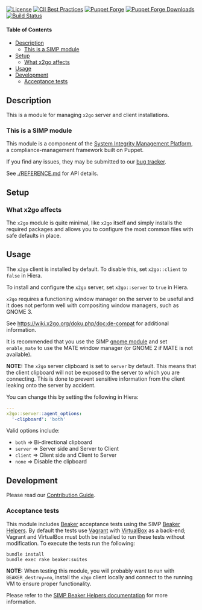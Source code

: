[![License](https://img.shields.io/:license-apache-blue.svg)](http://www.apache.org/licenses/LICENSE-2.0.html)
[![CII Best Practices](https://bestpractices.coreinfrastructure.org/projects/73/badge)](https://bestpractices.coreinfrastructure.org/projects/73)
[![Puppet Forge](https://img.shields.io/puppetforge/v/simp/x2go.svg)](https://forge.puppetlabs.com/simp/x2go)
[![Puppet Forge Downloads](https://img.shields.io/puppetforge/dt/simp/x2go.svg)](https://forge.puppetlabs.com/simp/x2go)
[![Build Status](https://travis-ci.org/simp/pupmod-simp-x2go.svg)](https://travis-ci.org/simp/pupmod-simp-x2go)


#### Table of Contents

* [Description](#description)
  * [This is a SIMP module](#this-is-a-simp-module)
* [Setup](#setup)
  * [What x2go affects](#what-x2go-affects)
* [Usage](#usage)
* [Development](#development)
  * [Acceptance tests](#acceptance-tests)

## Description

This is a module for managing ``x2go`` server and client installations.

### This is a SIMP module

This module is a component of the [System Integrity Management Platform](https://simp-project.com), a
compliance-management framework built on Puppet.

If you find any issues, they may be submitted to our [bug tracker](https://simp-project.atlassian.net/).

See [./REFERENCE.md](REFERENCE.md) for API details.

## Setup

### What x2go affects

The ``x2go`` module is quite minimal, like ``x2go`` itself and simply installs
the required packages and allows you to configure the most common files with
safe defaults in place.

## Usage

The ``x2go`` client is installed by default. To disable this, set
``x2go::client`` to ``false`` in Hiera.

To install and configure the ``x2go`` server, set ``x2go::server`` to ``true`` in Hiera.

``x2go`` requires a functioning window manager on the server to be useful and
it does not perform well with compositing window managers, such as GNOME 3.

See https://wiki.x2go.org/doku.php/doc:de-compat for additional information.

It is recommended that you use the SIMP [gnome module](https://github.com/simp/pupmod-simp-gnome)
and set ``enable_mate`` to use the MATE window manager (or GNOME 2 if MATE is
not available).

**NOTE:** The ``x2go`` server clipboard is set to ``server`` by default. This
means that the client clipboard will not be exposed to the server to which you
are connecting. This is done to prevent sensitive information from the client
leaking onto the server by accident.

You can change this by setting the following in Hiera:

```yaml
---
x2go::server::agent_options:
  '-clipboard': 'both'
```

Valid options include:

  * ``both``   => Bi-directional clipboard
  * ``server`` => Server side and Server to Client
  * ``client`` => Client side and Client to Server
  * ``none``   => Disable the clipboard

## Development

Please read our [Contribution Guide](https://simp.readthedocs.io/en/stable/contributors_guide/index.html).

### Acceptance tests

This module includes [Beaker](https://github.com/puppetlabs/beaker) acceptance
tests using the SIMP [Beaker Helpers](https://github.com/simp/rubygem-simp-beaker-helpers).
By default the tests use [Vagrant](https://www.vagrantup.com/) with
[VirtualBox](https://www.virtualbox.org) as a back-end; Vagrant and VirtualBox
must both be installed to run these tests without modification. To execute the
tests run the following:

```shell
bundle install
bundle exec rake beaker:suites
```

**NOTE:** When testing this module, you will probably want to run with
``BEAKER_destroy=no``, install the ``x2go`` client locally and connect to the
running VM to ensure proper functionality.

Please refer to the [SIMP Beaker Helpers documentation](https://github.com/simp/rubygem-simp-beaker-helpers/blob/master/README.md)
for more information.
